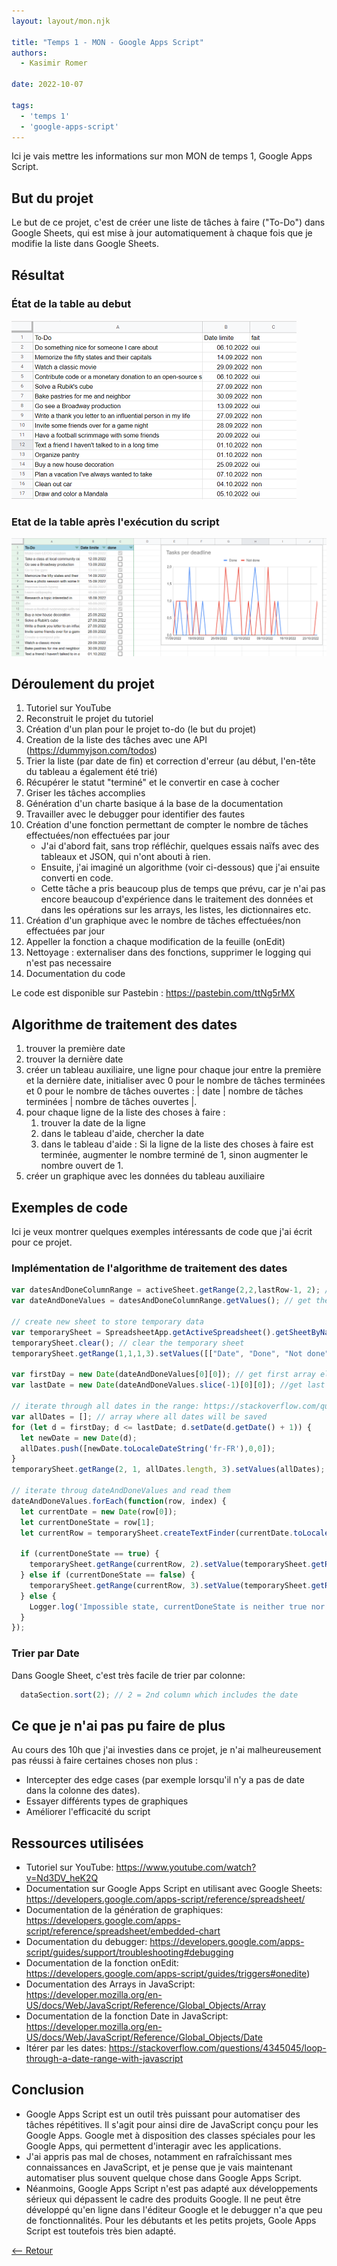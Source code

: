 ```yaml
---
layout: layout/mon.njk

title: "Temps 1 - MON - Google Apps Script"
authors:
  - Kasimir Romer

date: 2022-10-07

tags:
  - 'temps 1'
  - 'google-apps-script'
---
```

<!-- Début Résumé -->
Ici je vais mettre les informations sur mon MON de temps 1, Google Apps Script.
<!-- fin résumé -->

## But du projet
Le but de ce projet, c'est de créer une liste de tâches à faire ("To-Do") dans Google Sheets, qui est mise à jour automatiquement à chaque fois que je modifie la liste dans Google Sheets.

## Résultat
### État de la table au debut
![Screenshot of the table before the script is being executed](./sheet-before.png)

### Etat de la table après l'exécution du script
![Screenshot of the table after the script is being executed](./sheet-after.png)

## Déroulement du projet
1. Tutoriel sur YouTube
2. Reconstruit le projet du tutoriel
3. Création d'un plan pour le projet to-do (le but du projet)
4. Creation de la liste des tâches avec une API (https://dummyjson.com/todos)
5. Trier la liste (par date de fin) et correction d'erreur (au début, l'en-tête du tableau a également été trié)
6. Récupérer le statut "terminé" et le convertir en case à cocher
7. Griser les tâches accomplies
8. Génération d'un charte basique á la base de la documentation
9. Travailler avec le debugger pour identifier des fautes 
10. Création d'une fonction permettant de compter le nombre de tâches effectuées/non effectuées par jour
    - J'ai d'abord fait, sans trop réfléchir, quelques essais naïfs avec des tableaux et JSON, qui n'ont abouti à rien.
    - Ensuite, j'ai imaginé un algorithme (voir ci-dessous) que j'ai ensuite converti en code.
    - Cette tâche a pris beaucoup plus de temps que prévu, car je n'ai pas encore beaucoup d'expérience dans le traitement des données et dans les opérations sur les arrays, les listes, les dictionnaires etc.
11. Création d'un graphique avec le nombre de tâches effectuées/non effectuées par jour 
12. Appeller la fonction a chaque modification de la feuille (onEdit)
13. Nettoyage : externaliser dans des fonctions, supprimer le logging qui n'est pas necessaire
14. Documentation du code

Le code est disponible sur Pastebin : https://pastebin.com/ttNg5rMX

## Algorithme de traitement des dates
1. trouver la première date
2. trouver la dernière date
3. créer un tableau auxiliaire, une ligne pour chaque jour entre la première et la dernière date, initialiser avec 0 pour le nombre de tâches terminées et 0 pour le nombre de tâches ouvertes : | date | nombre de tâches terminées | nombre de tâches ouvertes |.
4. pour chaque ligne de la liste des choses à faire :
    1. trouver la date de la ligne
    2. dans le tableau d'aide, chercher la date
    3. dans le tableau d'aide : Si la ligne de la liste des choses à faire est terminée, augmenter le nombre terminé de 1, sinon augmenter le nombre ouvert de 1.
5. créer un graphique avec les données du tableau auxiliaire

## Exemples de code
Ici je veux montrer quelques exemples intéressants de code que j'ai écrit pour ce projet.

### Implémentation de l'algorithme de traitement des dates
```javascript
var datesAndDoneColumnRange = activeSheet.getRange(2,2,lastRow-1, 2); //get range that includes the dates and done values (done/not done)
var dateAndDoneValues = datesAndDoneColumnRange.getValues(); // get the values from this range -> Array[Date][done]

// create new sheet to store temporary data
var temporarySheet = SpreadsheetApp.getActiveSpreadsheet().getSheetByName('temporary-data');
temporarySheet.clear(); // clear the temporary sheet
temporarySheet.getRange(1,1,1,3).setValues([["Date", "Done", "Not done"]]); // create header in the temporary sheet

var firstDay = new Date(dateAndDoneValues[0][0]); // get first array element
var lastDate = new Date(dateAndDoneValues.slice(-1)[0][0]); //get last array element

// iterate through all dates in the range: https://stackoverflow.com/questions/4345045/loop-through-a-date-range-with-javascript
var allDates = []; // array where all dates will be saved
for (let d = firstDay; d <= lastDate; d.setDate(d.getDate() + 1)) {
  let newDate = new Date(d);
  allDates.push([newDate.toLocaleDateString('fr-FR'),0,0]);
}
temporarySheet.getRange(2, 1, allDates.length, 3).setValues(allDates); // write the array with all dates to the temporary sheet

// iterate throug dateAndDoneValues and read them
dateAndDoneValues.forEach(function(row, index) {
  let currentDate = new Date(row[0]);
  let currentDoneState = row[1];
  let currentRow = temporarySheet.createTextFinder(currentDate.toLocaleDateString('fr-FR')).findNext().getRow();

  if (currentDoneState == true) {
    temporarySheet.getRange(currentRow, 2).setValue(temporarySheet.getRange(currentRow, 2).getValue() + 1); // increase value of "done" by 1
  } else if (currentDoneState == false) {
    temporarySheet.getRange(currentRow, 3).setValue(temporarySheet.getRange(currentRow, 3).getValue() + 1); // increase value of "not done" by 1
  } else {
    Logger.log('Impossible state, currentDoneState is neither true nor false'); // this case should never happen
  }
});
```
### Trier par Date
Dans Google Sheet, c'est très facile de trier par colonne:
```javascript
  dataSection.sort(2); // 2 = 2nd column which includes the date
```

## Ce que je n'ai pas pu faire de plus
Au cours des 10h que j'ai investies dans ce projet, je n'ai malheureusement pas réussi à faire certaines choses non plus :
- Intercepter des edge cases (par exemple lorsqu'il n'y a pas de date dans la colonne des dates).
- Essayer différents types de graphiques
- Améliorer l'efficacité du script

## Ressources utilisées
- Tutoriel sur YouTube: https://www.youtube.com/watch?v=Nd3DV_heK2Q
- Documentation sur Google Apps Script en utilisant avec Google Sheets: https://developers.google.com/apps-script/reference/spreadsheet/
- Documentation de la génération de graphiques: https://developers.google.com/apps-script/reference/spreadsheet/embedded-chart
- Documentation du debugger: https://developers.google.com/apps-script/guides/support/troubleshooting#debugging
- Documentation de la fonction onEdit: https://developers.google.com/apps-script/guides/triggers#onedite)
- Documentation des Arrays in JavaScript: https://developer.mozilla.org/en-US/docs/Web/JavaScript/Reference/Global_Objects/Array
- Documentation de la fonction Date in JavaScript: https://developer.mozilla.org/en-US/docs/Web/JavaScript/Reference/Global_Objects/Date
- Itérer par les dates: https://stackoverflow.com/questions/4345045/loop-through-a-date-range-with-javascript

## Conclusion
- Google Apps Script est un outil très puissant pour automatiser des tâches répétitives. Il s'agit pour ainsi dire de JavaScript conçu pour les Google Apps. Google met à disposition des classes spéciales pour les Google Apps, qui permettent d'interagir avec les applications.
- J'ai appris pas mal de choses, notamment en rafraîchissant mes connaissances en JavaScript, et je pense que je vais maintenant automatiser plus souvent quelque chose dans Google Apps Script.
- Néanmoins, Google Apps Script n'est pas adapté aux développements sérieux qui dépassent le cadre des produits Google. Il ne peut être développé qu'en ligne dans l'éditeur Google et le debugger n'a que peu de fonctionnalités. Pour les débutants et les petits projets, Goole Apps Script est toutefois très bien adapté.

[<-- Retour](../)